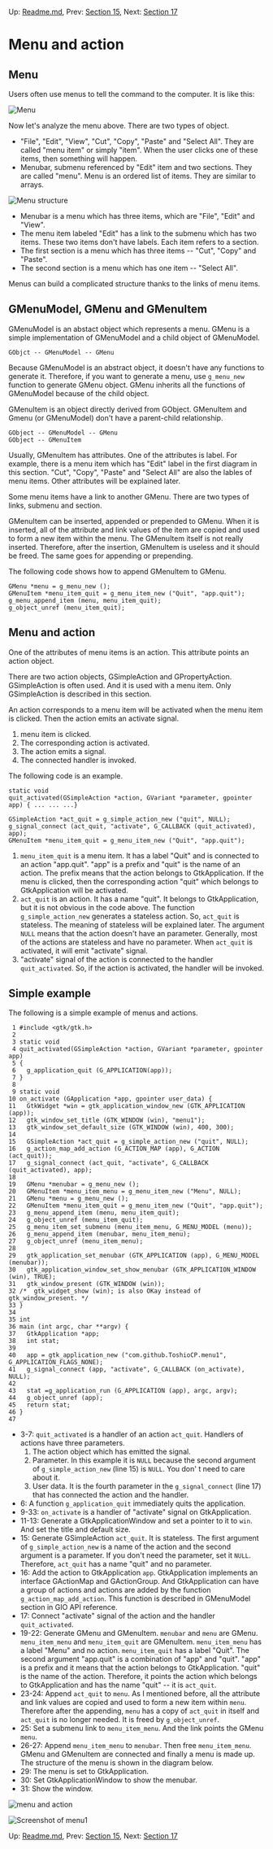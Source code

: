 Up: [Readme.md](../Readme.md),  Prev: [Section 15](sec15.md), Next: [Section 17](sec17.md)

# Menu and action

## Menu

Users often use menus to tell the command to the computer.
It is like this:

![Menu](../image/menu.png)

Now let's analyze the menu above.
There are two types of object.

- "File", "Edit", "View", "Cut", "Copy", "Paste" and "Select All".
They are called "menu item" or simply "item".
When the user clicks one of these items, then something will happen.
- Menubar, submenu referenced by "Edit" item and two sections.
They are called "menu".
Menu is an ordered list of items.
They are similar to arrays.

![Menu structure](../image/menu_structure.png)

- Menubar is a menu which has three items, which are "File", "Edit" and "View".
- The menu item labeled "Edit" has a link to the submenu which has two items.
These two items don't have labels.
Each item refers to a section.
- The first section is a menu which has three items -- "Cut", "Copy" and "Paste".
- The second section is a menu which has one item -- "Select All".

Menus can build a complicated structure thanks to the links of menu items.

## GMenuModel, GMenu and GMenuItem

GMenuModel is an abstact object which represents a menu.
GMenu is a simple implementation of GMenuModel and a child object of GMenuModel.

    GObjct -- GMenuModel -- GMenu

Because GMenuModel is an abstract object, it doesn't have any functions to generate it.
Therefore, if you want to generate a menu, use `g_menu_new` function to generate GMenu object.
GMenu inherits all the functions of GMenuModel because of the child object.

GMenuItem is an object directly derived from GObject.
GMenuItem and Gmenu (or GMenuModel) don't have a parent-child relationship.

    GObject -- GMenuModel -- GMenu
    GObject -- GMenuItem

Usually, GMenuItem has attributes.
One of the attributes is label.
For example, there is a menu item which has "Edit" label in the first diagram in this section.
"Cut", "Copy", "Paste" and "Select All" are also the lables of menu items.
Other attributes will be explained later.

Some menu items have a link to another GMenu.
There are two types of links, submenu and section.

GMenuItem can be inserted, appended or prepended to GMenu.
When it is inserted, all of the attribute and link values of the item are copied and used to form a new item within the menu.
The GMenuItem itself is not really inserted.
Therefore, after the insertion, GMenuItem is useless and it should be freed.
The same goes for appending or prepending.

The following code shows how to append GMenuItem to GMenu.

    GMenu *menu = g_menu_new ();
    GMenuItem *menu_item_quit = g_menu_item_new ("Quit", "app.quit");
    g_menu_append_item (menu, menu_item_quit);
    g_object_unref (menu_item_quit);

## Menu and action

One of the attributes of menu items is an action.
This attribute points an action object.

There are two action objects, GSimpleAction and GPropertyAction.
GSimpleAction is often used.
And it is used with a menu item.
Only GSimpleAction is described in this section.

An action corresponds to a menu item will be activated when the menu item is clicked.
Then the action emits an activate signal.

1. menu item is clicked.
2. The corresponding action is activated.
3. The action emits a signal.
4. The connected handler is invoked.


The following code is an example.

    static void
    quit_activated(GSimpleAction *action, GVariant *parameter, gpointer app) { ... ... ...}

    GSimpleAction *act_quit = g_simple_action_new ("quit", NULL);
    g_signal_connect (act_quit, "activate", G_CALLBACK (quit_activated), app);
    GMenuItem *menu_item_quit = g_menu_item_new ("Quit", "app.quit");

1. `menu_item_quit` is a menu item.
It has a label "Quit" and is connected to an action "app.quit".
"app" is a prefix and "quit" is the name of an action.
The prefix means that the action belongs to GtkApplication.
If the menu is clicked, then the corresponding action "quit" which belongs to GtkApplication will be activated.
2. `act_quit` is an action.
It has a name "quit".
It belongs to GtkApplication, but it is not obvious in the code above.
The function `g_simple_action_new` generates a stateless action.
So, `act_quit` is stateless.
The meaning of stateless will be explained later.
The argument `NULL` means that the action doesn't have an parameter.
Generally, most of the actions are stateless and have no parameter.
When `act_quit` is activated, it will emit "activate" signal.
3. "activate" signal of the action is connected to the handler `quit_activated`.
So, if the action is activated, the handler will be invoked.

## Simple example

The following is a simple example of menus and actions.

     1 #include <gtk/gtk.h>
     2 
     3 static void
     4 quit_activated(GSimpleAction *action, GVariant *parameter, gpointer app)
     5 {
     6   g_application_quit (G_APPLICATION(app));
     7 }
     8 
     9 static void
    10 on_activate (GApplication *app, gpointer user_data) {
    11   GtkWidget *win = gtk_application_window_new (GTK_APPLICATION (app));
    12   gtk_window_set_title (GTK_WINDOW (win), "menu1");
    13   gtk_window_set_default_size (GTK_WINDOW (win), 400, 300);
    14 
    15   GSimpleAction *act_quit = g_simple_action_new ("quit", NULL);
    16   g_action_map_add_action (G_ACTION_MAP (app), G_ACTION (act_quit));
    17   g_signal_connect (act_quit, "activate", G_CALLBACK (quit_activated), app);
    18 
    19   GMenu *menubar = g_menu_new ();
    20   GMenuItem *menu_item_menu = g_menu_item_new ("Menu", NULL);
    21   GMenu *menu = g_menu_new ();
    22   GMenuItem *menu_item_quit = g_menu_item_new ("Quit", "app.quit");
    23   g_menu_append_item (menu, menu_item_quit);
    24   g_object_unref (menu_item_quit);
    25   g_menu_item_set_submenu (menu_item_menu, G_MENU_MODEL (menu));
    26   g_menu_append_item (menubar, menu_item_menu);
    27   g_object_unref (menu_item_menu);
    28 
    29   gtk_application_set_menubar (GTK_APPLICATION (app), G_MENU_MODEL (menubar));
    30   gtk_application_window_set_show_menubar (GTK_APPLICATION_WINDOW (win), TRUE);
    31   gtk_window_present (GTK_WINDOW (win));
    32 /*  gtk_widget_show (win); is also OKay instead of gtk_window_present. */
    33 }
    34 
    35 int
    36 main (int argc, char **argv) {
    37   GtkApplication *app;
    38   int stat;
    39 
    40   app = gtk_application_new ("com.github.ToshioCP.menu1", G_APPLICATION_FLAGS_NONE);
    41   g_signal_connect (app, "activate", G_CALLBACK (on_activate), NULL);
    42 
    43   stat =g_application_run (G_APPLICATION (app), argc, argv);
    44   g_object_unref (app);
    45   return stat;
    46 }
    47 

- 3-7: `quit_activated` is a handler of an action `act_quit`.
Handlers of actions have three parameters.
  1. The action object which has emitted the signal.
  2. Parameter.
In this example it is `NULL` because the second argument of `g_simple_action_new` (line 15) is `NULL`.
You don' t need to care about it.
  3. User data.
It is the fourth parameter in the `g_signal_connect` (line 17) that has connected the action and the handler.
- 6: A function `g_application_quit` immediately quits the application.
- 9-33: `on_activate` is a handler of "activate" signal on GtkApplication.
- 11-13: Generate a GtkApplicationWindow and set a pointer to it to `win`. And set the title and default size.
- 15: Generate GSimpleAction `act_quit`.
It is stateless.
The first argument of `g_simple_action_new` is a name of the action and the second argument is a parameter.
If you don't need the parameter, set it `NULL`.
Therefore, `act_quit` has a name "quit" and no parameter.
- 16: Add the action to GtkApplication `app`.
GtkApplication implements an interface GActionMap and GActionGroup.
And GtkApplication can have a group of actions and actions are added by the function `g_action_map_add_action`.
This function is described in GMenuModel section in GIO API reference.
- 17: Connect "activate" signal of the action and the handler `quit_activated`.
- 19-22: Generate GMenu and GMenuItem.
`menubar` and `menu` are GMenu.
`menu_item_menu` and `menu_item_quit` are GMenuItem.
`menu_item_menu` has a label "Menu" and no action.
`menu_item_quit` has a label "Quit".
The second argument "app.quit" is a combination of "app" and "quit".
"app" is a prefix and it means that the action belongs to GtkApplication. "quit" is the name of the action.
Therefore, it points the action which belongs to GtkApplication and has the name "quit" -- it is `act_quit`.
- 23-24: Append `act_quit` to `menu`.
As I mentioned before, all the attribute and link values are copied and used to form a new item within `menu`.
Therefore after the appending, `menu` has a copy of `act_quit` in itself and `act_quit` is no longer needed.
It is freed by `g_object_unref`.
- 25: Set a submenu link to `menu_item_menu`.
And the link points the GMenu `menu`.
- 26-27: Append `menu_item_menu` to `menubar`.
Then free `menu_item_menu`.
GMenu and GMenuItem are connected and finally a menu is made up.
The structure of the menu is shown in the diagram below.
- 29: The menu is set to GtkApplication.
- 30: Set GtkApplicationWindow to show the menubar.
- 31: Show the window.

![menu and action](../image/menu1.png)

![Screenshot of menu1](../image/menu1_screenshot.png)


Up: [Readme.md](../Readme.md),  Prev: [Section 15](sec15.md), Next: [Section 17](sec17.md)
